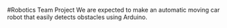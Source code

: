 #Robotics Team Project
We are expected to make an automatic moving car robot that easily detects obstacles using Arduino.
